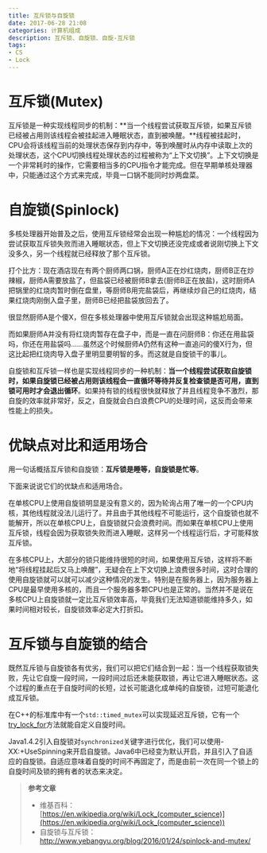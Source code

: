 ```yaml
---
title: 互斥锁与自旋锁
date: 2017-06-28 21:08
categories: 计算机组成
description: 互斥锁、自旋锁、自旋-互斥锁
tags:
- CS
- Lock
---
```


# 互斥锁(Mutex)

互斥锁是一种实现线程同步的机制：**当一个线程尝试获取互斥锁，如果互斥锁已经被占用则该线程会被挂起进入睡眠状态，直到被唤醒。**线程被挂起时，CPU会将该线程当前的处理状态保存到内存中，等到唤醒时从内存中读取上次的处理状态，这个CPU切换线程处理状态的过程被称为“上下文切换”。上下文切换是一个非常耗时的操作，它需要相当多的CPU指令才能完成。但在早期单核处理器中，只能通过这个方式来完成，毕竟一口锅不能同时炒两盘菜。

# 自旋锁(Spinlock)

多核处理器开始普及之后，使用互斥锁经常会出现一种尴尬的情况：一个线程因为尝试获取互斥锁失败而进入睡眠状态，但上下文切换还没完成或者说刚切换上下文没多久，另一个线程就已经释放了那个互斥锁。

打个比方：现在酒店现在有两个厨师两口锅，厨师A正在炒红烧肉，厨师B正在炒辣椒，厨师A需要放盐了，但盐袋已经被厨师B拿去(厨师B正在放盐)，这时厨师A把锅里的红烧肉暂时倒在盘里，等厨师B用完盐袋后，再继续炒自己的红烧肉，结果红烧肉刚倒入盘子里，厨师B已经把盐袋放回去了。

很显然厨师A是个傻X，但在多核处理器中使用互斥锁就会出现这种尴尬局面。

而如果厨师A并没有将红烧肉暂存在盘子中，而是一直在问厨师B：你还在用盐袋吗，你还在用盐袋吗......虽然这个时候厨师A仍然有这种一直追问的傻X行为，但这比起把红烧肉导入盘子里明显要明智的多。而这就是自旋锁干的事儿。

自旋锁和互斥锁一样也是实现线程同步的一种机制：**当一个线程尝试获取自旋锁时，如果自旋锁已经被占用则该线程会一直循环等待并反复检查锁是否可用，直到锁可用时才会退出循环**。如果持有锁的线程很快就释放了并且线程竞争不激烈，那自旋的效率就非常好，反之，自旋就会白白浪费CPU的处理时间，这反而会带来性能上的损失。

# 优缺点对比和适用场合

用一句话概括互斥锁和自旋锁：**互斥锁是睡等，自旋锁是忙等**。

下面来说说它们的优缺点和适用场合。

在单核CPU上使用自旋锁明显是没有意义的，因为轮询占用了唯一的一个CPU内核，其他线程就没法儿运行了。并且由于其他线程不可能运行，这个自旋锁也就不能解开，所以在单核CPU上，自旋锁就只会浪费时间。而如果在单核CPU上使用互斥锁，线程会因为获取锁失败而进入睡眠，这样另一个线程运行后，才可能释放互斥锁。

在多核CPU上，大部分的锁只能维持很短的时间，如果使用互斥锁，这样将不断地“将线程挂起后又马上唤醒”，无疑会在上下文切换上浪费很多时间，这时合理的使用自旋锁就可以就可以减少这种情况的发生。特别是在服务器上，因为服务器上CPU是最早使用多核的，而且一个服务器多颗CPU也是正常的。当然并不是说在多核CPU上自旋锁就一定比互斥锁效率高，毕竟我们无法知道锁能维持多久，如果时间相对较长，自旋锁效率必定大打折扣。



# 互斥锁与自旋锁的结合

既然互斥锁与自旋锁各有优劣，我们可以把它们结合到一起：当一个线程获取锁失败，先让它自旋一段时间，一段时间过后还未能获取锁，再让它进入睡眠状态。这个过程的重点在于自旋时间的长短，过长可能退化成单纯的自旋锁，过短可能退化成互斥锁。

在C++的标准库中有一个`std::timed_mutex`可以实现延迟互斥锁，它有一个[try_lock_for](http://zh.cppreference.com/w/cpp/thread/timed_mutex/try_lock_for)方法就能自定义自旋时间。

Java1.4.2引入自旋锁对`synchronized`关键字进行优化，我们可以使用-XX:+UseSpinning来开启自旋锁。Java6中已经变为默认开启，并且引入了自适应的自旋锁。自适应意味着自旋的时间不再固定了，而是由前一次在同一个锁上的自旋时间及锁的拥有者的状态来决定。



> **参考文章**
>
> * 维基百科：[https://en.wikipedia.org/wiki/Lock_(computer_science)](https://en.wikipedia.org/wiki/Lock_(computer_science))
> * 自旋锁与互斥锁：http://www.yebangyu.org/blog/2016/01/24/spinlock-and-mutex/
